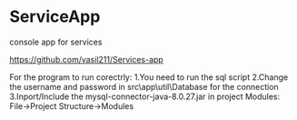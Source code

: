 # ServiceApp
 console app for services 


https://github.com/vasil211/Services-app


For the program to run corectrly:
1.You need to run the sql script
2.Change the username and password in src\app\util\Database for the connection
3.Inport/Include the mysql-connector-java-8.0.27.jar in project Modules: File->Project Structure->Modules